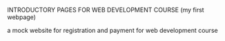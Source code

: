 INTRODUCTORY PAGES FOR WEB DEVELOPMENT COURSE (my first webpage)


a mock website for registration and payment for web development course
